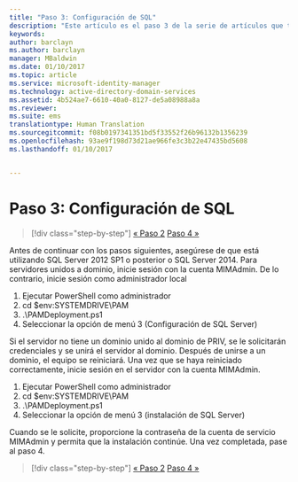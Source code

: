 ```yaml
---
title: "Paso 3: Configuración de SQL"
description: "Este artículo es el paso 3 de la serie de artículos que trata sobre cómo configurar Privileged Identity Manager mediante scripts y describe los pasos de configuración de SQL Server."
keywords: 
author: barclayn
ms.author: barclayn
manager: MBaldwin
ms.date: 01/10/2017
ms.topic: article
ms.service: microsoft-identity-manager
ms.technology: active-directory-domain-services
ms.assetid: 4b524ae7-6610-40a0-8127-de5a08988a8a
ms.reviewer: 
ms.suite: ems
translationtype: Human Translation
ms.sourcegitcommit: f08b0197341351bd5f33552f26b96132b1356239
ms.openlocfilehash: 93ae9f198d73d21ae966fe3c3b22e47435bd5608
ms.lasthandoff: 01/10/2017


---
```

# <a name="step-3-configuring-sql"></a>Paso 3: Configuración de SQL

>[!div class="step-by-step"]
[« Paso 2](sp1-step2-configuring-corp-domain.md)
[Paso 4 »](sp1-step4-configuring-sharepoint.md)

Antes de continuar con los pasos siguientes, asegúrese de que está utilizando SQL Server 2012 SP1 o posterior o SQL Server 2014. Para servidores unidos a dominio, inicie sesión con la cuenta MIMAdmin. De lo contrario, inicie sesión como administrador local
1. Ejecutar PowerShell como administrador
2. cd $env:SYSTEMDRIVE\PAM
3. .\PAMDeployment.ps1
4. Seleccionar la opción de menú 3 (Configuración de SQL Server)

  Si el servidor no tiene un dominio unido al dominio de PRIV, se le solicitarán credenciales y se unirá el servidor al dominio.
  Después de unirse a un dominio, el equipo se reiniciará. Una vez que se haya reiniciado correctamente, inicie sesión en el servidor con la cuenta MIMAdmin.

1. Ejecutar PowerShell como administrador
2. cd $env:SYSTEMDRIVE\PAM
3. .\PAMDeployment.ps1
4. Seleccionar la opción de menú 3 (instalación de SQL Server)

Cuando se le solicite, proporcione la contraseña de la cuenta de servicio MIMAdmin y permita que la instalación continúe. Una vez completada, pase al paso 4.

>[!div class="step-by-step"]
[« Paso 2](sp1-step2-configuring-corp-domain.md)
[Paso 4 »](sp1-step4-configuring-sharepoint.md)

